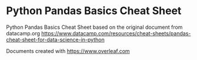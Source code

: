 # Python Pandas Basics Cheat Sheet
 Python Pandas Basics Cheat Sheet based on the original document from datacamp.org
 https://www.datacamp.com/resources/cheat-sheets/pandas-cheat-sheet-for-data-science-in-python

 Documents created with https://www.overleaf.com
